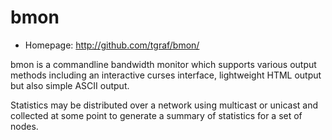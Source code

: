 # bmon

* Homepage: http://github.com/tgraf/bmon/

bmon is a commandline bandwidth monitor which supports various output
 methods including an interactive curses interface, lightweight HTML output
 but also simple ASCII output.

 Statistics may be distributed over a network using multicast or unicast
 and collected at some point to generate a summary of statistics for a set
 of nodes.
